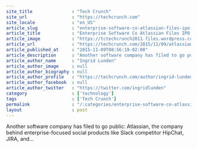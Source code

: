 ```yaml
---
site_title               : "Tech Crunch"
site_url                 : "https://techcrunch.com"
site_locale              : "en_US"
article_slug             : "enterprise-software-co-atlassian-files-ipo-on-sales-of-s320m-net-income-of-s6-8m-in-2015"
article_title            : "Enterprise Software Co Atlassian Files IPO On Sales Of $320M, Net Income Of $6.8M In 2015"
article_image            : "https://tctechcrunch2011.files.wordpress.com/2015/11/atlassian_logo-rgb-navy.png?w=764&h=400&crop=1"
article_url              : "https://techcrunch.com/2015/11/09/atlassian-ipo/"
article_published_at     : "2015-11-09T08:56:19-02:00"
article_description      : "Another software company has filed to go public: Atlassian, the company behind enterprise-focused social products like Slack competitor HipChat, JIRA, and..."
article_author_name      : "Ingrid Lunden"
article_author_image     : null
article_author_biography : null
article_author_profile   : "https://techcrunch.com/author/ingrid-lunden/"
article_author_facebook  : null
article_author_twitter   : "https://twitter.com/ingridlunden"
category                 : ['technology']
tags                     : ['Tech Crunch']
permalink                : "/:categories/enterprise-software-co-atlassian-files-ipo-on-sales-of-s320m-net-income-of-s6-8m-in-2015/"
layout                   : post
---
```


Another software company has filed to go public: Atlassian, the company behind enterprise-focused social products like Slack competitor HipChat, JIRA, and...
